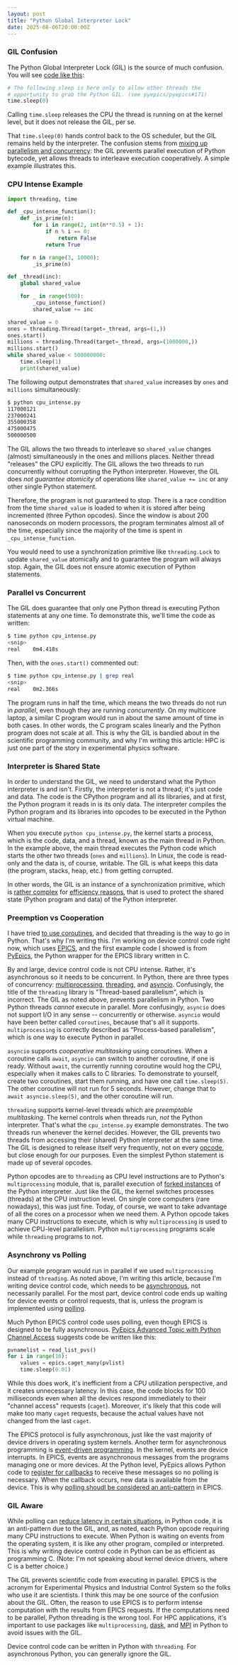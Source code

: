 ```yaml
---
layout: post
title: "Python Global Interpreter Lock"
date: 2025-08-06T20:00:00Z
---
```


### GIL Confusion

The Python Global Interpreter Lock (GIL) is the source of much
confusion. You will see
[code like this](https://github.com/pyepics/pyepics/blob/4a4caebd92b75ee21c774cfc33c05ae77f4d1f97/epics/ca.py#L260):

```py
# The following sleep is here only to allow other threads the
# opportunity to grab the Python GIL. (see pyepics/pyepics#171)
time.sleep(0)
```

Calling `time.sleep` releases the CPU the thread is running on at the
kernel level, but it does not release the GIL, per se.

That `time.sleep(0)` hands control back to the OS scheduler, but the
GIL remains held by the interpreter. The confusion stems from
[mixing up parallelism and concurrency](https://www.robnagler.com/2025/03/01/Coroutines.html#cooperative-vs-preemptive-multitasking):
the GIL prevents parallel execution of Python bytecode, yet
allows threads to interleave execution cooperatively. A simple example
illustrates this.

### CPU Intense Example

```py
import threading, time

def _cpu_intense_function():
    def _is_prime(n):
        for i in range(2, int(n**0.5) + 1):
            if n % i == 0:
                return False
            return True

    for n in range(3, 10000):
        _is_prime(n)

def _thread(inc):
    global shared_value

    for _ in range(500):
        _cpu_intense_function()
        shared_value += inc

shared_value = 0
ones = threading.Thread(target=_thread, args=(1,))
ones.start()
millions = threading.Thread(target=_thread, args=(1000000,))
millions.start()
while shared_value < 500000000:
    time.sleep(1)
    print(shared_value)
```

The following output demonstrates that `shared_value` increases by
`ones` and `millions` simultaneously:

```sh
$ python cpu_intense.py
117000121
237000241
355000358
475000475
500000500
```

The GIL allows the two threads to interleave so `shared_value` changes
(almost) simultaneously in the ones and millions places. Neither
thread "releases" the CPU explicitly. The GIL allows the two threads
to run concurrently without corrupting the Python
interpreter. However, the GIL does *not guarantee atomicity* of
operations like `shared_value += inc` or any other single Python
statement.

Therefore, the program is not guaranteed to stop. There is a race
condition from the time `shared_value` is loaded to when it is stored
after being incremented (three Python opcodes). Since the window is
about 200 nanoseconds on modern processors, the program terminates
almost all of the time, especially since the majority of the time is
spent in `_cpu_intense_function`.

You would need to use a synchronization primitive like
`threading.Lock` to update `shared_value` atomically and to guarantee
the program will always stop. Again, the GIL does not ensure atomic
execution of Python statements.

### Parallel vs Concurrent

The GIL does guarantee that only one Python thread is executing Python
statements at any one time. To demonstrate this, we'll time the code
as written:

```sh
$ time python cpu_intense.py
<snip>
real    0m4.418s
```

Then, with the `ones.start()` commented out:

```sh
$ time python cpu_intense.py | grep real
<snip>
real    0m2.366s
```

The program runs in half the time, which means the two threads do not
run in *parallel*, even though they are running *concurrently*. On my
multicore laptop, a similar C program would run in about the same
amount of time in both cases. In other words, the C program scales
linearly and the Python program does not scale at all. This is why the
GIL is bandied about in the scientific programming community, and why
I'm writing this article: HPC is just one part of the story in
experimental physics software.

### Interpreter is Shared State

In order to understand the GIL, we need to understand what the Python
interpreter is and isn't. Firstly, the interpreter is not a thread;
it's just code and data. The code is the CPython program and all its
libraries, and at first, the Python program it reads in is its only
data. The interpreter compiles the Python program and its libraries
into opcodes to be executed in the Python virtual machine.

When you execute `python cpu_intense.py`, the kernel starts a process,
which is the code, data, and a thread, known as the main thread in
Python. In the example above, the main thread executes the Python code
which starts the other two threads (`ones` and `millions`). In Linux,
the code is read-only and the data is, of course, writable. The GIL is
what keeps this data (the program, stacks, heap, etc.) from getting
corrupted.

In other words, the GIL is an instance of a synchronization primitive,
which is
[rather complex](https://github.com/python/cpython/blob/main/Python/ceval_gil.c)
for
[efficiency reasons](https://github.com/zpoint/CPython-Internals/blob/master/Interpreter/gil/gil.md),
that is used to protect the shared state (Python program and data)
of the Python interpreter.

### Preemption vs Cooperation

I have tried
[to use coroutines](https://www.robnagler.com/2025/03/01/Coroutines.html),
and decided that threading is the way to go in Python. That's why I'm
writing this. I'm working on device control code right now, which uses
[EPICS](https://docs.epics-controls.org), and the first example code I
showed is from [PyEpics](https://pyepics.github.io), the Python
wrapper for the EPICS library written in C.

By and large, device control code is not CPU intense. Rather, it's
asynchronous so it needs to be concurrent. In Python, there are three
types of concurrency:
[multiprocessing](https://docs.python.org/3/library/multiprocessing.html),
[threading](https://docs.python.org/3/library/threading.html), and
[asyncio](https://docs.python.org/3/library/asyncio.html). Confusingly,
the title of the `threading` library is "Thread-based parallelism",
which is incorrect. The GIL as noted above, prevents parallelism in
Python. Two Python threads *cannot* execute in parallel. More
confusingly, `asyncio` does not support I/O in any sense --
concurrently or otherwise. `asyncio` would have been better called
`coroutines`, because that's all it supports.  `multiprocessing` is
correctly described as "Process-based parallelism", which is one way
to execute Python in parallel.

`asyncio` supports *cooperative multitasking* using coroutines. When a
coroutine calls `await`, `asyncio` can switch to another coroutine, if
one is ready. Without `await`, the currently running coroutine would
hog the CPU, especially when it makes calls to C libraries. To
demonstrate to yourself, create two coroutines, start them running,
and have one call `time.sleep(5)`. The other coroutine will not run
for 5 seconds. However, change that to `await asyncio.sleep(5)`, and
the other coroutine will run.

`threading` supports kernel-level threads which are *preemptable
multitasking*. The kernel controls when threads run, *not* the Python
interpreter. That's what the `cpu_intense.py` example
demonstrates. The two threads run whenever the kernel
decides. However, the GIL prevents two threads from accessing their
(shared) Python interpreter at the same time. The GIL is designed to
release itself very frequently, not on every
[opcode](https://github.com/python/cpython/blob/main/Lib/opcode.py),
but close enough for our purposes. Even the simplest Python statement
is made up of several opcodes.

Python opcodes are to `threading` as CPU level instructions are to
Python's `multiprocessing` module, that is, parallel execution of
[forked instances](https://en.wikipedia.org/wiki/Fork_(system_call))
of the Python interpreter. Just like the GIL, the kernel switches
processes (threads) at the CPU instruction level. On single core
computers (rare nowadays), this was just fine. Today, of course, we
want to take advantage of all the cores on a processor when we need
them. A Python opcode takes many CPU instructions to execute, which is
why `multiprocessing` is used to achieve CPU-level parallelism.
Python `multiprocessing` programs scale while `threading` programs to
not.

### Asynchrony vs Polling

Our example program would run in parallel if we used `multiprocessing`
instead of `threading`. As noted above, I'm writing this article,
because I'm writing device control code, which needs to be
[asynchronous](https://en.wikipedia.org/wiki/Asynchrony_(computer_programming)),
not necessarily parallel. For the most part, device control code ends
up waiting for device events or control requests, that is, unless the
program is implemented using
[polling](https://en.wikipedia.org/wiki/Polling_(computer_science)).

Much Python EPICS control code uses polling, even though EPICS is
designed to be fully asynchronous.
[PyEpics Advanced Topic with Python Channel Access](https://pyepics.github.io/pyepics/advanced.html)
suggests code be written like this:

```py
pvnamelist = read_list_pvs()
for i in range(10):
    values = epics.caget_many(pvlist)
    time.sleep(0.01)
```

While this does work, it's inefficient from a CPU utilization
perspective, and it creates unnecessary latency. In this case, the
code blocks for 100 milliseconds even when all the devices respond
immediately to their "channel access" requests (`caget`). Moreover,
it's likely that this code will make too many `caget` requests,
because the actual values have not changed from the last `caget`.

The EPICS protocol is fully asynchronous, just like the vast majority
of device drivers in operating system kernels. Another term for
asynchronous programming is
[event-driven programming](https://en.wikipedia.org/wiki/Event-driven_programming). In
the kernel, events are device interrupts. In EPICS, events are
asynchronous messages from the programs managing one or more
devices. At the Python level, PyEpics allows Python code to
[register for callbacks](https://pyepics.github.io/pyepics/pv.html#pv.add_callback)
to receive these messages so no polling is necessary. When the
callback occurs, new data is available from the device. This is why
[polling shoudl be considered an anti-pattern](https://en.wikipedia.org/wiki/Busy_waiting)
in EPICS.

### GIL Aware

While polling can
[reduce latency in certain situations](https://events.static.linuxfound.org/sites/events/files/slides/lemoal-nvme-polling-vault-2017-final_0.pdf),
in Python code, it is an anti-pattern due to the GIL, and, as noted,
each Python opcode requiring many CPU instructions to execute. When
Python is waiting on events from the operating system, it is like any
other program, compiled or interpreted. This is why writing device
control code in Python can be as efficient as programming C. (Note:
I'm not speaking about kernel device drivers, where C is a better
choice.)

The GIL prevents scientific code from executing in parallel. EPICS is
the acronym for Experimental Physics and Industrial Control System so
the folks who use it are scientists. I think this may be one source of
the confusion about the GIL. Often, the reason to use EPICS is to
perform intense computation with the results from EPICS requests. If
the computations need to be parallel, Python threading is the wrong
tool.  For HPC applications, it's important to use packages like
`multiprocessing`, [dask](https://www.dask.org), and
[MPI](https://www.mpi-forum.org/docs/) in Python to avoid issues with
the GIL.

Device control code can be written in Python with `threading`. For
asynchronous Python, you can generally ignore the GIL.
